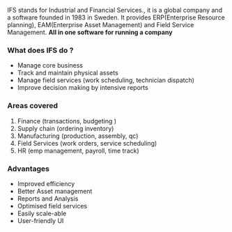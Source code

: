 IFS stands for Industrial and Financial Services., it is a global company and a software founded in 1983 in Sweden. It provides ERP(Enterprise Resource planning), EAM(Enterprise Asset Management) and Field Service Management.
**All in one software for running a company**

### What does IFS do ?
- Manage core business
- Track and maintain physical assets
- Manage field services (work scheduling, technician dispatch)
- Improve decision making by intensive reports

### Areas covered
1. Finance (transactions, budgeting )
2. Supply chain (ordering inventory)
3. Manufacturing (production, assembly, qc)
4. Field Services (work orders, service scheduling)
5. HR (emp management, payroll, time track)

### Advantages
 - Improved efficiency 
 - Better Asset management 
 - Reports and Analysis 
 - Optimised field services 
 - Easily scale-able
 - User-friendly UI





